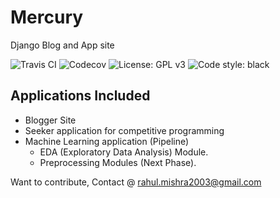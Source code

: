 # Mercury
Django Blog and App site

![Travis CI](https://travis-ci.com/rahul1809/Mercury.svg?branch=master)
![Codecov](https://codecov.io/gh/rahul1809/Mercury/branch/master/graph/badge.svg)
![License: GPL v3](https://img.shields.io/badge/License-GPLv3-blue.svg)
![Code style: black](https://img.shields.io/badge/code%20style-black-000000.svg)

## Applications Included
- Blogger Site
- Seeker application for competitive programming
- Machine Learning application (Pipeline)
    - EDA (Exploratory Data Analysis) Module.
    - Preprocessing Modules (Next Phase).
    

Want to contribute, Contact @ [rahul.mishra2003@gmail.com](mailto:rahul.mishra2003@gmail.com)